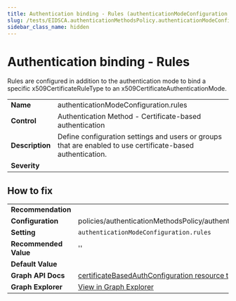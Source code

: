 ```yaml
---
title: Authentication binding - Rules (authenticationModeConfiguration.rules)
slug: /tests/EIDSCA.authenticationMethodsPolicy.authenticationModeConfiguration.rules
sidebar_class_name: hidden
---
```


# Authentication binding - Rules

Rules are configured in addition to the authentication mode to bind a specific x509CertificateRuleType to an x509CertificateAuthenticationMode.

| | |
|-|-|
| **Name** | authenticationModeConfiguration.rules |
| **Control** | Authentication Method - Certificate-based authentication |
| **Description** | Define configuration settings and users or groups that are enabled to use certificate-based authentication. |
| **Severity** |  |

## How to fix
| | |
|-|-|
| **Recommendation** |  |
| **Configuration** | policies/authenticationMethodsPolicy/authenticationMethodConfigurations('X509Certificate') |
| **Setting** | `authenticationModeConfiguration.rules` |
| **Recommended Value** | '' |
| **Default Value** |  |
| **Graph API Docs** | [certificateBasedAuthConfiguration resource type - Microsoft Graph v1.0 - Microsoft Learn](https://learn.microsoft.com/en-us/graph/api/resources/certificatebasedauthconfiguration) |
| **Graph Explorer** | [View in Graph Explorer](https://developer.microsoft.com/en-us/graph/graph-explorer?request=policies/authenticationMethodsPolicy/authenticationMethodConfigurations('X509Certificate')&method=GET&version=beta&GraphUrl=https://graph.microsoft.com) |



